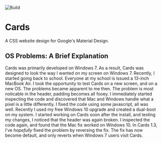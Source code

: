 ![Build](https://travis-ci.org/1Achmed1/Cards.svg?branch=master)

# Cards
A CSS website design for Google's Material Design.

## OS Problems: A Brief Explanation
Cards was primarily developed on Windows 7. As a result, Cards was designed to look the way I wanted on my screen on Windows 7. Recently, I started going back to school. Everyone at my school is issued a 13-inch MacBook Air. I took the opportunity to test Cards on a new screen, and on a new OS. The problems became apparent to me then. The problem is most noticable in the header, padding becomes all fooey. I immediately started inspecting the code and discovered that Mac and Windows handle what a pixel is a little differently. I fixed the code using some javascript, all was well. Recently I used my free Windows 10 upgrade and created a dual-boot on my system. I started working on Cards soon after the install, and testing my changes, I noticed that the header was again broken. I inspected the code again, and found that the Mac fix worked on Windows 10. In Cards 1.3, I've *hopefully* fixed the problem by reversing the fix. The fix has now become default, and only reverts when Windows 7 users visit Cards.
